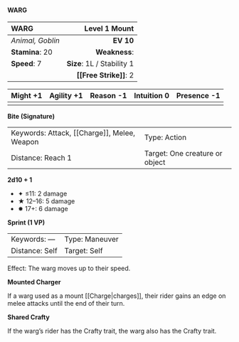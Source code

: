 #### WARG

| WARG             |          **Level 1 Mount** |
| :--------------- | -------------------------: |
| *Animal, Goblin* |                  **EV 10** |
| **Stamina**: 20  |              **Weakness**: |
| **Speed**: 7     | **Size**: 1L / Stability 1 |
|                  |     **[[Free Strike]]**: 2 |

| **Might** +1 | **Agility** +1 | **Reason** -1 | **Intuition** 0 | **Presence** -1 |
| ------------ | -------------- | ------------- | --------------- | --------------- |
|              |                |               |                 |                 |

**Bite (Signature)**

|                                             |                                |
| :------------------------------------------ | :----------------------------- |
| Keywords: Attack, [[Charge]], Melee, Weapon | Type: Action                   |
| Distance: Reach 1                           | Target: One creature or object |

**2d10 + 1**

- ✦ ≤11: 2 damage
- ★ 12–16: 5 damage
- ✸ 17+: 6 damage

**Sprint (1 VP)**

|                |                |
| :------------- | :------------- |
| Keywords: —    | Type: Maneuver |
| Distance: Self | Target: Self   |

Effect: The warg moves up to their speed.

**Mounted Charger**

If a warg used as a mount [[Charge|charges]], their rider gains an edge on melee attacks until the end of their turn.

**Shared Crafty**

If the warg’s rider has the Crafty trait, the warg also has the Crafty trait.
